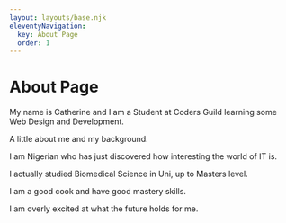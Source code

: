 ```yaml
---
layout: layouts/base.njk
eleventyNavigation:
  key: About Page
  order: 1
---
```

# About Page

My name is Catherine and I am a Student at Coders Guild learning some Web Design and Development.

A little about me and my background.

I am Nigerian who has just discovered how interesting the world of IT is.

I actually studied Biomedical Science in Uni, up to Masters level.

I am a good cook and have good mastery skills.

I am overly excited at what the future holds for me.

